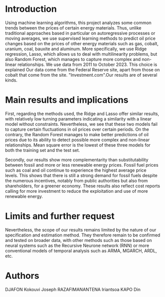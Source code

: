 # Introduction

Using machine learning algorithms, this project analyzes some common trends between the prices of certain energy materials. Thus, unlike traditional approaches based in particular on autoregressive processes or moving averages, we use supervised learning methods to predict oil price changes based on the prices of other energy materials such as gas, cobalt, uranium, coal, bauxite and aluminum. More specifically, we use Ridge regression, Lasso, which allows us to deal with multilinearity problems, but also Random Forest, which manages to capture more complex and non-linear relationships. We use data from 2011 to October 2023. This choice is explained Our data come from the Federal Reserve site, apart from those on cobalt that come from the site. "Investment.com".Our results are of several kinds.

# Main results and implications

First, regarding the methods used, the Ridge and Lasso offer similar results, with relatively low turning parameters indicating a similarity with a linear model without constraints. Nevertheless, we see that these two models fail to capture certain fluctuations in oil prices over certain periods. On the contrary, the Random Forest manages to make better predictions of oil prices due to its ability to detect possible more complex and non-linear relationships. Mean square error is the lowest of these three models for both the training set and the test set.

Secondly, our results show more complementarity than substitutability between fossil and more or less renewable energy prices. Fossil fuel prices such as coal and oil continue to experience the highest average price levels. This shows that there is still a strong demand for fossil fuels despite the numerous incentives, notably from public authorities but also from shareholders, for a greener economy. These results also reflect cost reports calling for more investment to reduce the exploitation and use of more renewable energy.

# Limits and further request

Nevertheless, the scope of our results remains limited by the nature of our specification and estimation method. They therefore remain to be confirmed and tested on broader data, with other methods such as those based on neural systems such as the Recursive Neurone network (RNN) or more conventional models of temporal analysis such as ARMA, MGARCH, ARDL, etc.

# Authors
DJAFON Kokouvi Joseph
RAZAFIMANANTENA Iriantsoa
KAPO Din
